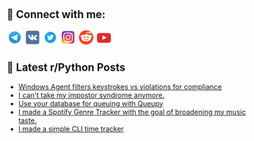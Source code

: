 ## 🔎 Connect with me:
[<img src="https://github.com/bullbesh/bullbesh/blob/main/images/Telegram.png" width="32" height="32" />](https://t.me/bullbesh)
[<img src="https://github.com/bullbesh/bullbesh/blob/main/images/VK.png" width="32" height="32" />](https://vk.com/bullbesh)
[<img src="https://github.com/bullbesh/bullbesh/blob/main/images/Twitter.png" width="32" height="32" />](https://twitter.com/bullbesh1)
[<img src="https://github.com/bullbesh/bullbesh/blob/main/images/Instagram.png" width="32" height="32" />](https://www.instagram.com/bullbesh)
[<img src="https://github.com/bullbesh/bullbesh/blob/main/images/Reddit.png" width="32" height="32" />](https://www.reddit.com/user/bullbesh)
[<img src="https://github.com/bullbesh/bullbesh/blob/main/images/YouTube.png" width="32" height="32" />](https://www.youtube.com/channel/UCtfjRs6uzgq5mfm8S06WTcg)

## 📕 Latest r/Python Posts
<!-- BLOG-POST-LIST:START -->
- [Windows Agent filters keystrokes vs violations for compliance](https://www.reddit.com/r/Python/comments/1eve28a/windows_agent_filters_keystrokes_vs_violations/)
- [I can&#39;t take my impostor syndrome anymore.](https://www.reddit.com/r/Python/comments/1evcn21/i_cant_take_my_impostor_syndrome_anymore/)
- [Use your database for queuing with Queupy](https://www.reddit.com/r/Python/comments/1evcbny/use_your_database_for_queuing_with_queupy/)
- [I made a Spotify Genre Tracker with the goal of broadening my music taste.](https://www.reddit.com/r/Python/comments/1evbgzb/i_made_a_spotify_genre_tracker_with_the_goal_of/)
- [I made a simple CLI time tracker](https://www.reddit.com/r/Python/comments/1evaak9/i_made_a_simple_cli_time_tracker/)
<!-- BLOG-POST-LIST:END -->
